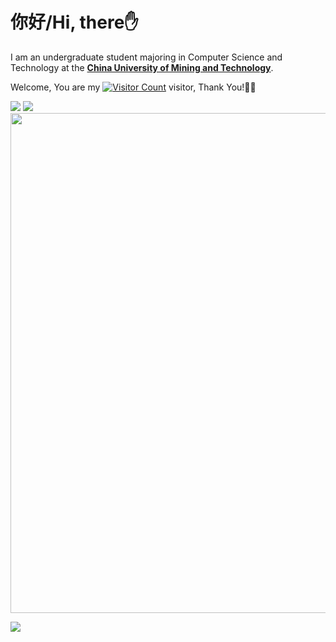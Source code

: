 # 你好/Hi, there✋

I am an undergraduate student majoring in Computer Science and Technology at the [**China University of Mining and Technology**]([中国矿业大学](https://www.cumt.edu.cn/)).

Welcome, You are my [![Visitor Count](https://profile-counter.glitch.me/666xz666/count.svg)](https://blog.i-xiao.space/) visitor, Thank You!🎉🎉

<picture>
  <source
    srcset="https://github-readme-stats.vercel.app/api?username=666xz666&show_icons=true&hide_border=true&line_height=24&theme=dark"
    media="(prefers-color-scheme: dark)"
  />
  <img src="https://github-readme-stats.vercel.app/api?username=666xz666&show_icons=true&hide_border=true&line_height=24" />
</picture>
<picture>
  <source
    srcset="https://github-readme-stats.vercel.app/api/top-langs/?username=666xz666&layout=compact&hide_border=true&langs_count=8&theme=dark"
    media="(prefers-color-scheme: dark)"
  />
  <img src="https://github-readme-stats.vercel.app/api/top-langs/?username=666xz666&layout=compact&hide_border=true&langs_count=8" />
</picture>

<img width="800" src="https://github-readme-activity-graph.vercel.app/graph?username=666xz666&theme=github-compact&hide_border=true&area=true" />


![](https://komarev.com/ghpvc/?username=666xz666)

